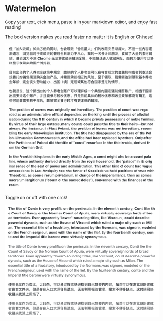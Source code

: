 # Watermelon

Copy your text, click menu, paste it in your markdown editor, and enjoy fast reading!

The bold version makes you read faster no matter it is English or Chinese!

![main1](https://github.com/Ryan-the-hito/Watermelon/raw/main/img/main1.png)

Toggle on or off with one click!

![main2](https://github.com/Ryan-the-hito/Watermelon/raw/main/img/main2.png)
